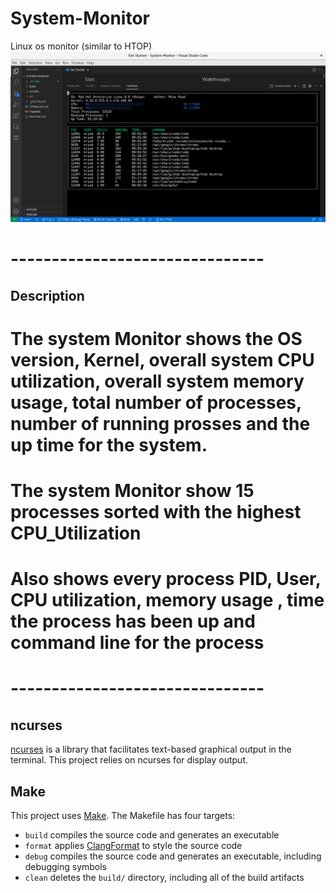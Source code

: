 # System-Monitor
Linux os monitor (similar to HTOP)
![System Monitor](images/System-Monitor.png)
# -------------------------------
## Description
# The system Monitor shows the OS version, Kernel, overall system CPU utilization, overall system memory usage, total number of processes, number of running prosses and the up time for the system.
# The system Monitor show 15 processes sorted with the highest CPU_Utilization
# Also shows every process PID, User, CPU utilization, memory usage , time the process has been up and command line for the process
# -------------------------------
## ncurses
[ncurses](https://www.gnu.org/software/ncurses/) is a library that facilitates text-based graphical output in the terminal. This project relies on ncurses for display output.
## Make
This project uses [Make](https://www.gnu.org/software/make/). The Makefile has four targets:
* `build` compiles the source code and generates an executable
* `format` applies [ClangFormat](https://clang.llvm.org/docs/ClangFormat.html) to style the source code
* `debug` compiles the source code and generates an executable, including debugging symbols
* `clean` deletes the `build/` directory, including all of the build artifacts
